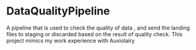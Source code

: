 # DataQualityPipeline
A pipeline that is used to check the quality of data , and send the landing files to staging or discarded based on the result of quality check. This project mimics my work experience with Auxiolairy 
